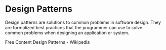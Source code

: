 # Design Patterns

Design patterns are solutions to common problems in software design. They are formalized best practices that the programmer can use to solve common problems when designing an application or system.

<ResourceGroupTitle>Free Content</ResourceGroupTitle>
<BadgeLink colorScheme='yellow' badgeText='Read' href='https://en.wikipedia.org/wiki/Software_design_pattern'>Design Patterns - Wikipedia</BadgeLink>
